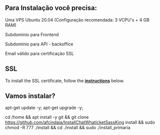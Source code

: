 ## Para Instalação você precisa:

Uma VPS Ubuntu 20.04 (Configuração recomendada: 3 VCPU's + 4 GB RAM)

Subdominio para Frontend

Subdominio para API - backoffice

Email válido para certificação SSL

## SSL

To install the SSL certificate, follow the **[instructions](https://certbot.eff.org/instructions?ws=other&os=ubuntufocal)** below.

## Vamos instalar?
apt-get update -y; apt-get upgrade -y;

cd /home && apt install -y git && git clone https://github.com/afcindaia/InstallChatWhaticketSassKing install && sudo chmod -R 777 ./install && cd ./install && sudo ./install_primaria


